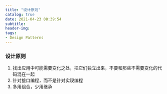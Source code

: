 ```yaml
---
title: "设计原则"
catalog: true
date: 2021-04-23 08:39:54
subtitle:
header-img:
tags:
- Design Patterns
---
```


### 设计原则

1. 找出应用中可能需要变化之处，把它们独立出来，不要和那些不需要变化的代码混在一起
2. 针对接口编程，而不是针对实现编程
3. 多用组合，少用继承